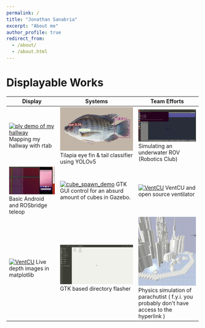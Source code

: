 ```yaml
---
permalink: /
title: "Jonathan Sanabria"
excerpt: "About me"
author_profile: true
redirect_from: 
  - /about/
  - /about.html
---
```


Displayable Works
======

Display |  Systems | Team Efforts
---|---|---
 [![ply demo of my hallway](https://raw.githubusercontent.com/1hada/mostly_local_kinect_rtab/main/media/my_hallway_pointcloud.gif)](https://github.com/1hada/mostly_local_kinect_rtab ) Mapping my hallway with rtab          |                  [![tilapia_eye_fin_tail_classifier](https://raw.githubusercontent.com/1hada/tilapia_eye_fin_tail_classifier/main/media/h_006.jpeg)](https://github.com/1hada/tilapia_eye_fin_tail_classifier ) Tilapia eye fin & tail classifier using YOLOv5 |                        [![underwater_rov_demo](https://raw.githubusercontent.com/columbia-university-robotics/mate-rov/master/2020_workspace/media/mate_rov_demo.gif)](https://github.com/columbia-university-robotics/mate-rov/tree/master/2020_workspace ) Simulating an underwater ROV (Robotics Club)
  [![teleop_demo](https://raw.githubusercontent.com/1hada/android_rosbridge_teleop/master/android-rosbridge-teleop-demo.gif)](https://github.com/1hada/android_rosbridge_teleop) Basic Android and ROSbridge teleop               |                      [![cube_spawn_demo](https://raw.githubusercontent.com/1hada/spawn_urdf_cube_matrix/master/cube_matrix_100x100.gif)](https://github.com/1hada/spawn_urdf_cube_matrix ) GTK GUI control for an absurd amount of cubes in Gazebo.                   |                 [![VentCU](https://codahosted.io/docs/d-L_kqhYtz/blobs/bl-fndmkqYdiR/300b3bc30169d60210dc88a1d161de606ff32226dde4b66c57f2b8eb333664097e616abb3d26181d1d1feb748209763825f82b009fea88342da40067c1f332f16d02ae586390732f9fdc3a554825e87fedb6bad936bbc87691b7f8b7540ff77c0ae601c3)](https://github.com/VentCU/bbwtb ) VentCU and open source ventilator    
  [![VentCU](https://raw.githubusercontent.com/1hada/live_depth_map_to_matplotlib/main/depth2plt.gif)](https://github.com/1hada/live_depth_map_to_matplotlib ) Live depth images in matplotlib                |                    [![Directory_flasher_demo](https://raw.githubusercontent.com/1hada/Directory_Flasher/master/Directory_Flasher_Demo.gif)](https://github.com/1hada/Directory_Flasher) GTK based directory flasher             |                   [![pybullet_version_demo](images/cargo_drop.gif)](https://colab.research.google.com/drive/1LZz0DCDRDmYDY17S29cmLXXEJlf8ob0n) Physics simulation of parachutist ( f.y.i. you probably don't have access to the hyperlink )
